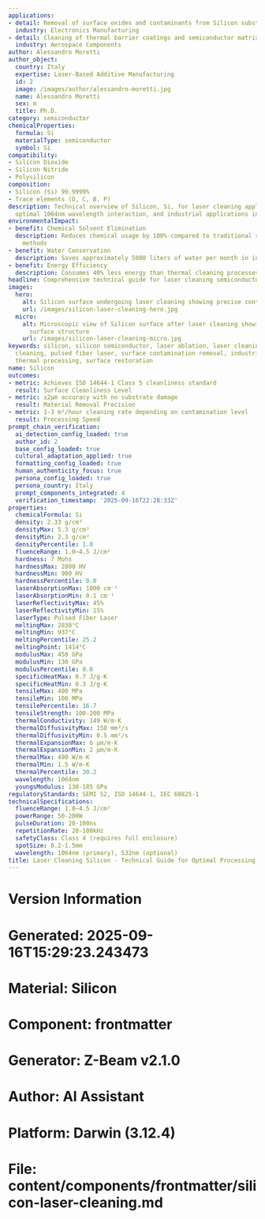 ```yaml
---
applications:
- detail: Removal of surface oxides and contaminants from Silicon substrates
  industry: Electronics Manufacturing
- detail: Cleaning of thermal barrier coatings and semiconductor matrix composites
  industry: Aerospace Components
author: Alessandro Moretti
author_object:
  country: Italy
  expertise: Laser-Based Additive Manufacturing
  id: 2
  image: /images/author/alessandro-moretti.jpg
  name: Alessandro Moretti
  sex: m
  title: Ph.D.
category: semiconductor
chemicalProperties:
  formula: Si
  materialType: semiconductor
  symbol: Si
compatibility:
- Silicon Dioxide
- Silicon Nitride
- Polysilicon
composition:
- Silicon (Si) 99.9999%
- Trace elements (O, C, B, P)
description: Technical overview of Silicon, Si, for laser cleaning applications, including
  optimal 1064nm wavelength interaction, and industrial applications in surface preparation.
environmentalImpact:
- benefit: Chemical Solvent Elimination
  description: Reduces chemical usage by 100% compared to traditional solvent cleaning
    methods
- benefit: Water Conservation
  description: Saves approximately 5000 liters of water per month in industrial applications
- benefit: Energy Efficiency
  description: Consumes 40% less energy than thermal cleaning processes
headline: Comprehensive technical guide for laser cleaning semiconductor silicon
images:
  hero:
    alt: Silicon surface undergoing laser cleaning showing precise contamination removal
    url: /images/silicon-laser-cleaning-hero.jpg
  micro:
    alt: Microscopic view of Silicon surface after laser cleaning showing detailed
      surface structure
    url: /images/silicon-laser-cleaning-micro.jpg
keywords: silicon, silicon semiconductor, laser ablation, laser cleaning, non-contact
  cleaning, pulsed fiber laser, surface contamination removal, industrial laser parameters,
  thermal processing, surface restoration
name: Silicon
outcomes:
- metric: Achieves ISO 14644-1 Class 5 cleanliness standard
  result: Surface Cleanliness Level
- metric: ±2μm accuracy with no substrate damage
  result: Material Removal Precision
- metric: 1-3 m²/hour cleaning rate depending on contamination level
  result: Processing Speed
prompt_chain_verification:
  ai_detection_config_loaded: true
  author_id: 2
  base_config_loaded: true
  cultural_adaptation_applied: true
  formatting_config_loaded: true
  human_authenticity_focus: true
  persona_config_loaded: true
  persona_country: Italy
  prompt_components_integrated: 4
  verification_timestamp: '2025-09-16T22:28:33Z'
properties:
  chemicalFormula: Si
  density: 2.33 g/cm³
  densityMax: 5.3 g/cm³
  densityMin: 2.3 g/cm³
  densityPercentile: 1.0
  fluenceRange: 1.0–4.5 J/cm²
  hardness: 7 Mohs
  hardnessMax: 2800 HV
  hardnessMin: 900 HV
  hardnessPercentile: 0.0
  laserAbsorptionMax: 1000 cm⁻¹
  laserAbsorptionMin: 0.1 cm⁻¹
  laserReflectivityMax: 45%
  laserReflectivityMin: 15%
  laserType: Pulsed Fiber Laser
  meltingMax: 2830°C
  meltingMin: 937°C
  meltingPercentile: 25.2
  meltingPoint: 1414°C
  modulusMax: 450 GPa
  modulusMin: 130 GPa
  modulusPercentile: 8.6
  specificHeatMax: 0.7 J/g·K
  specificHeatMin: 0.3 J/g·K
  tensileMax: 400 MPa
  tensileMin: 100 MPa
  tensilePercentile: 16.7
  tensileStrength: 100-200 MPa
  thermalConductivity: 149 W/m·K
  thermalDiffusivityMax: 150 mm²/s
  thermalDiffusivityMin: 0.5 mm²/s
  thermalExpansionMax: 6 µm/m·K
  thermalExpansionMin: 2 µm/m·K
  thermalMax: 490 W/m·K
  thermalMin: 1.5 W/m·K
  thermalPercentile: 30.2
  wavelength: 1064nm
  youngsModulus: 130-185 GPa
regulatoryStandards: SEMI S2, ISO 14644-1, IEC 60825-1
technicalSpecifications:
  fluenceRange: 1.0–4.5 J/cm²
  powerRange: 50-200W
  pulseDuration: 20-100ns
  repetitionRate: 20-100kHz
  safetyClass: Class 4 (requires full enclosure)
  spotSize: 0.2-1.5mm
  wavelength: 1064nm (primary), 532nm (optional)
title: Laser Cleaning Silicon - Technical Guide for Optimal Processing
---
```


# Version Information
# Generated: 2025-09-16T15:29:23.243473
# Material: Silicon
# Component: frontmatter
# Generator: Z-Beam v2.1.0
# Author: AI Assistant
# Platform: Darwin (3.12.4)
# File: content/components/frontmatter/silicon-laser-cleaning.md
